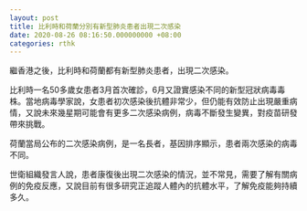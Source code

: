 ```yaml
---
layout: post
title: 比利時和荷蘭分別有新型肺炎患者出現二次感染
date: 2020-08-26 08:16:50.000000000 +08:00
categories: rthk
---
```


繼香港之後，比利時和荷蘭都有新型肺炎患者，出現二次感染。

比利時一名50多歲女患者3月首次確診，6月又證實感染不同的新型冠狀病毒毒株。當地病毒學家說，女患者初次感染後抗體非常少，但仍能有效防止出現嚴重病情，又說未來幾星期可能會有更多二次感染病例，病毒不斷發生變異，對疫苗研發帶來挑戰。

荷蘭當局公布的二次感染病例，是一名長者，基因排序顯示，患者兩次感染的病毒不同。

世衛組織發言人說，患者康復後出現二次感染的情況，並不常見，需要了解有關病例的免疫反應，又說目前有很多研究正追蹤人體內的抗體水平，了解免疫能夠持續多久。
